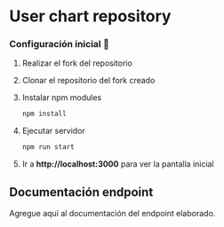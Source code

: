 # User chart repository

### Configuración inicial 🔧

1. Realizar el fork del repositorio

2. Clonar el repositorio del fork creado

3. Instalar npm modules
   ```bash
   npm install
   ```
4. Ejecutar servidor
   ```bash
   npm run start
   ```
5. Ir a **http://localhost:3000** para ver la pantalla inicial

## Documentación endpoint

Agregue aquí al documentación del endpoint elaborado.
